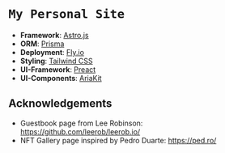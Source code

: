 # `My Personal Site`

- **Framework**: [Astro.js](https://astro.build/)
- **ORM**: [Prisma](https://prisma.io/)
- **Deployment**: [Fly.io](https://fly.io/)
- **Styling**: [Tailwind CSS](https://tailwindcss.com/)
- **UI-Framework**: [Preact](https://preactjs.com/)
- **UI-Components**: [AriaKit](https://ariakit.org/)

## Acknowledgements

- Guestbook page from Lee Robinson: https://github.com/leerob/leerob.io/
- NFT Gallery page inspired by Pedro Duarte: https://ped.ro/
